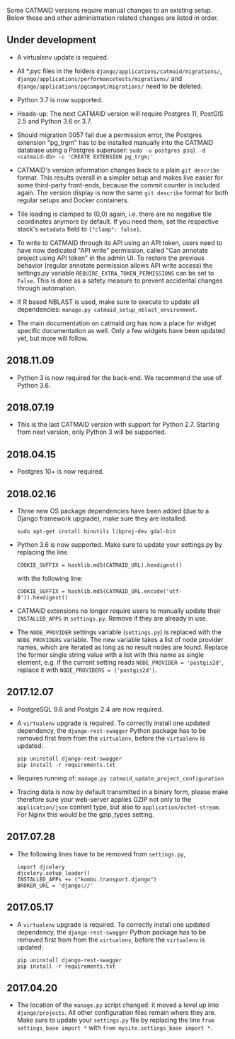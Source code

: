 Some CATMAID versions require manual changes to an existing setup. Below these
and other administration related changes are listed in order.

## Under development

- A virtualenv update is required.

- All \*.pyc files in the folders `django/applications/catmaid/migrations/`,
  `django/applications/performancetests/migrations/` and
  `django/applications/pgcompat/migrations/` need to be deleted.

- Python 3.7 is now supported.

- Heads-up: The next CATMAID version will require Postgres 11, PostGIS 2.5 and
  Python 3.6 or 3.7.

- Should migration 0057 fail due a permission error, the Postgres extension
  "pg_trgm" has to be installed manually into the CATMAID database using a
  Postgres superuser:
  `sudo -u postgres psql -d <catmaid-db> -c 'CREATE EXTENSION pg_trgm;'`

- CATMAID's version information changes back to a plain `git describe` format.
  This results overall in a simpler setup and makes live easier for some
  third-party front-ends, because the commit counter is included again. The
  version display is now the same `git describe` format for both regular setups
  and Docker containers.

- Tile loading is clamped to (0,0) again, i.e. there are no negative tile
  coordinates anymore by default. If you need them, set the respective stack's
  `metadata` field to `{"clamp": false}`.

- To write to CATMAID through its API using an API token, users need to have
  now dedicated "API write" permission, called "Can annotate project using
  API token" in the admin UI. To restore the previous behavior (regular annotate
  permission allows API write access) the settings.py variable
  `REQUIRE_EXTRA_TOKEN_PERMISSIONS` can be set to `False`. This is done as a
  safety measure to prevent accidental changes through automation.

- If R based NBLAST is used, make sure to execute to update all dependencies:
  `manage.py catmaid_setup_nblast_environment`.

- The main documentation on catmaid.org has now a place for widget specific
  documentation as well. Only a few widgets have been updated yet, but more will
  follow.

## 2018.11.09

- Python 3 is now required for the back-end. We recommend the use of Python 3.6.

## 2018.07.19

- This is the last CATMAID version with support for Python 2.7. Starting from
  next version, only Python 3 will be supported.


## 2018.04.15

- Postgres 10+ is now required.


## 2018.02.16

- Three new OS package dependencies have been added (due to a Django framework
  upgrade), make sure they are installed:

  `sudo apt-get install binutils libproj-dev gdal-bin`

- Python 3.6 is now supported. Make sure to update your settings.py by replacing
  the line

  `COOKIE_SUFFIX = hashlib.md5(CATMAID_URL).hexdigest()`

  with the following line:

  `COOKIE_SUFFIX = hashlib.md5(CATMAID_URL.encode('utf-8')).hexdigest()`

- CATMAID extensions no longer require users to manually update their
  `INSTALLED_APPS` in `settings.py`. Remove if they are already in use.

- The `NODE_PROVIDER` settings variable (`settings.py`) is replaced with the
  `NODE_PROVIDERS` variable. The new variable takes a list of node provider names,
  which are iterated as long as no result nodes are found. Replace the former
  single string value with a list with this name as single element, e.g. if
  the current setting reads `NODE_PROVIDER = 'postgis2d'`, replace it with
  `NODE_PROVIDERS = ['postgis2d']`.


## 2017.12.07

- PostgreSQL 9.6 and Postgis 2.4 are now required.

- A `virtualenv` upgrade is required. To correctly install one updated dependency,
  the `django-rest-swagger` Python package has to be removed first from from the
  `virtualenv`, before the `virtualenv` is updated:

  ```
  pip uninstall django-rest-swagger
  pip install -r requirements.txt
  ```

- Requires running of: `manage.py catmaid_update_project_configuration`

- Tracing data is now by default transmitted in a binary form, please make
  therefore sure your web-server applies GZIP not only to the `application/json`
  content type, but also to `application/octet-stream`. For Nginx this would be
  the gzip_types setting.


## 2017.07.28

- The following lines have to be removed from `settings.py`,

  ```
  import djcelery
  djcelery.setup_loader()
  INSTALLED_APPs += ("kombu.transport.django")
  BROKER_URL = 'django://'
  ```


## 2017.05.17

- A `virtualenv` upgrade is required. To correctly install one updated dependency,
  the `django-rest-swagger` Python package has to be removed first from from the
  `virtualenv`, before the `virtualenv` is updated:

  ```
  pip uninstall django-rest-swagger
  pip install -r requirements.txt
  ```


## 2017.04.20

- The location of the `manage.py` script changed: it moved a level up into
  `django/projects`. All other configuration files remain where they are. Make
  sure to update your `settings.py` file by replacing the line
  `from settings_base import *` with `from mysite.settings_base import *`.
